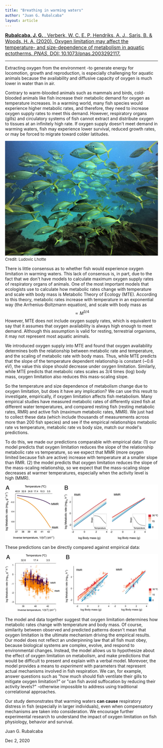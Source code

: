 ```yaml
---
title: "Breathing in warming waters"
author: "Juan G. Rubalcaba"
layout: article
---
```


<a href="https://www.pnas.org/content/early/2020/11/24/2003292117"> <font size="3">  <b> Rubalcaba, J. G. </b>, Verberk, W. C. E. P, Hendriks, A. J., Saris, B. & Woods, H. A. (2020). Oxygen limitation may affect the temperature- and size-dependence of metabolism in aquatic ectotherms. <i>PNAS</i>, DOI: 10.1073/pnas.2003292117. </font> </a> 

--------------------------------------------------------

Extracting oxygen from the environment -to generate energy for locomotion, growth and reproduction, is especially challenging for aquatic animals because the availability and diffusive capacity of oxygen is much lower in water than in air.

Contrary to warm-blooded animals such as mammals and birds, cold-blooded animals like fish increase their metabolic demand for oxygen as temperature increases. In a warming world, many fish species would experience higher metabolic rates, and therefore, they need to increase oxygen supply rates to meet this demand. However, respiratory organs (gills) and circulatory systems of fish cannot extract and distribute oxygen to tissues at an infinitely high rate. If oxygen supply doesn't meet demand in warming waters, fish may experience lower survival, reduced growth rates, or may be forced to migrate toward colder latitudes.

<img src="/images/posts/fishbank.jpg">
<font size="2"> Credit: Ludovic Lhotte </font> 

There is little consensus as to whether fish would experience oxygen limitation in warming waters. This lack of consensus is, in part, due to the fact that we don't have models to calculate maximum oxygen supply rates of respiratory organs of animals. One of the most important models that ecologists use to calculate how metabolic rates change with temperature and scale with body mass is Metabolic Theory of Ecology (MTE). According to this theory, metabolic rates increase with temperature in an exponential way (the Arrhenius-Boltzmann equation), and scale with body mass as $$\propto M^{3/4}$$ However, MTE does not include oxygen supply rates, which is equivalent to say that it assumes that oxygen availability is always high enough to meet demand. Although this assumption is valid for resting, terrestrial organisms, it may not represent most aquatic animals.

We introduced oxygen supply into MTE and found that oxygen availability determines both the relationship between metabolic rate and temperature, and the scaling of metabolic rate with body mass. Thus, while MTE predicts that the slope of the temperature dependent relationship is constant (~0.6 eV), the value this slope should decrease under oxygen limitation. Similarly, while MTE predicts that metabolic rates scales as 3/4 times (log) body mass, oxygen limitation also reduces this mass-scaling slope.

So the temperature and size dependence of metabolism change due to oxygen limitation, but does it have any implication? We can use this result to investigate, empirically, if oxygen limitation affects fish metabolism. Many empirical studies have measured metabolic rates of differently sized fish at different water temperatures, and compared resting fish (resting metabolic rates, RMR) and active fish (maximum metabolic rates, MMR). We just had to collect these data (which include thousands of measurements across more than 200 fish species) and see if the empirical relationships metabolic rate vs temperature, metabolic rate vs body size, match our model's predictions.

To do this, we made our predictions comparable with empirical data: (1) our model predicts that oxygen limitation reduces the slope of the relationship metabolic rate vs temperature, so we expect that MMR (more oxygen limited because fish are active) increase with temperature at a smaller slope than RMR. (2) the model predicts that oxygen limitation reduces the slope of the mass-scaling relationship, so we expect that the mass-scaling slope decreases at warmer temperatures, especially when the activity level is high (MMR). 

<img src="/images/posts/modpred_pnas.jpg">

These predictions can be directly compared against empirical data:

<img src="/images/posts/empir_pnas.jpg">

The model and data together suggest that oxygen limitation determines how metabolic rates change with temperature and body mass. Of course, similarity between observed and predicted patterns doesn't mean that oxygen limitation is the ultimate mechanism driving the empirical results. Our model does not reflect an underpinning law that all fish must obey, because biological systems are complex, evolve, and respond to environmental changes. Instead, the model allows us to hypothesize about the effect of oxygen limitation on metabolism, and make predictions that would be difficult to present and explain with a verbal model. Morevoer, the model provides a means to *experiment* with parameters that represent actual mechanisms involved in fish respiration. We can, for example, answer questions such as "how much should fish ventilate their gills to mitigate oxygen limitation?" or "can fish avoid suffocation by reducing their activity levels?" -otherwise impossible to address using traditional correlational approaches. 

Our study demonstrates that warming waters **can cause** respiratory distress in fish (especially in larger individuals), even when compensatory mechanisms are taken into consideration. We encourage further experimental research to understand the impact of oxygen limitation on fish physiology, behavior and survival.

Juan G. Rubalcaba

Dec 2, 2020

